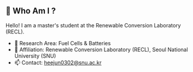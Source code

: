 ## 📌 Who Am I ?

<!--
**DoctorVitus/DoctorVitus** is a ✨ _special_ ✨ repository because its `README.md` (this file) appears on your GitHub profile.

Here are some ideas to get you started:

- 🔭 I’m currently working on ...
- 🌱 I’m currently learning ...
- 👯 I’m looking to collaborate on ...
- 🤔 I’m looking for help with ...
- 💬 Ask me about ...
- 📫 How to reach me: ...
- 😄 Pronouns: ...
- ⚡ Fun fact: ...
-->

Hello! I am a master's student at the Renewable Conversion Laboratory (RECL).

 - 🔭 Research Area: Fuel Cells & Batteries
 - 🏢 Affiliation: Renewable Conversion Laboratory (RECL), Seoul National University (SNU)
 - 📫 Contact: heejun0302@snu.ac.kr
